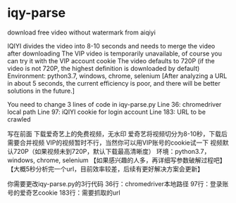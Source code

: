 # iqy-parse
download free video without watermark from aiqiyi

IQIYI divides the video into 8-10 seconds and needs to merge the video after downloading
The VIP video is temporarily unavailable, of course you can try it with the VIP account cookie
The video defaults to 720P (if the video is not 720P, the highest definition is downloaded by default)
Environment: python3.7, windows, chrome, selenium
[After analyzing a URL in about 5 seconds, the current efficiency is poor, and there will be better solutions in the future.]

You need to change 3 lines of code in iqy-parse.py
Line 36: chromedriver local path
Line 97: iQIYI cookie for login account
Line 183: URL to be crawled

写在前面
下载爱奇艺上的免费视频，无水印
爱奇艺将视频切分为8-10秒，下载后需要合并视频
VIP的视频暂时不行，当然你可以用VIP账号的cookie试一下
视频默认720P（如果视频未到720P，默认下载最高清晰度）
环境：python3.7，windows, chrome, selenium
【如果感兴趣的人多，再详细写参数破解过程吧】
【大概5秒分析完一个url，目前效率较差，后续有更好解决方案会更新】

你需要更改iqy-parse.py的3行代码
36行：chromedriver本地路径
97行：登录账号的爱奇艺cookie
183行：需要抓取的url
